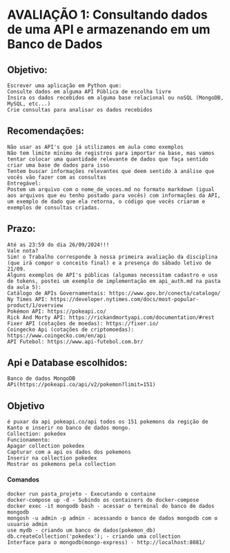 # AVALIAÇÃO 1: Consultando dados de uma API e armazenando em um Banco de Dados
## Objetivo:
    Escrever uma aplicação em Python que:
    Consulte dados em alguma API Pública de escolha livre
    Insira os dados recebidos em alguma base relacional ou noSQL (MongoDB, MySQL, etc...)
    Crie consultas para analisar os dados recebidos
## Recomendações:
    Não usar as API's que já utilizamos em aula como exemplos
    Não tem limite mínimo de registros para importar na base, mas vamos tentar colocar uma quantidade relevante de dados que faça sentido criar uma base de dados para isso
    Tentem buscar informações relevantes que deem sentido à análise que vocês vão fazer com as consultas
    Entregável:
    Postem um arquivo com o nome_de_voces.md no formato markdown (igual aos arquivos que eu tenho postado para vocês) com informações da API, um exemplo de dado que ela retorna, o código que vocês criaram e exemplos de consultas criadas.
## Prazo:
    Até as 23:59 do dia 26/09/2024!!!
    Vale nota?
    Sim! o Trabalho corresponde à nossa primeira avaliação da disciplina (que irá compor o conceito final) e a presença do sábado letivo de 21/09.
    Alguns exemplos de API's públicas (algumas necessitam cadastro e uso de tokens, postei um exemplo de implementação em api_auth.md na pasta da aula 5):
    Catálogo de APIs Governamentais: https://www.gov.br/conecta/catalogo/
    Ny Times API: https://developer.nytimes.com/docs/most-popular-product/1/overview
    Pokémon API: https://pokeapi.co/
    Rick And Morty API: https://rickandmortyapi.com/documentation/#rest
    Fixer API (cotações de moedas): https://fixer.io/
    Coingecko Api (cotações de criptomoedas): https://www.coingecko.com/en/api
    API Futebol: https://www.api-futebol.com.br/

## Api e Database escolhidos:
    Banco de dados MongoDB
    APi(https://pokeapi.co/api/v2/pokemon?limit=151)
## Objetivo 
    é puxar da api pokeapi.co/api todos os 151 pokemons da regição de Kanto e inserir no banco de dados mongo.
    Collection: pokedex
    Funcionamento:
    Apagar collection pokedex
    Capturar com a api os dados dos pokemons
    Inserir na collection pokedex
    Mostrar os pokemons pela collection

#### Comandos
    docker run pasta_projeto - Executando o containe
    docker-compose up -d - Subindo os containers do docker-compose
    docker exec -it mongodb bash - acessar o terminal do banco de dados mongodb
    mongosh -u admin -p admin - acessando o banco de dados mongodb com o usuario admin
    use mydb - criando um banco de dados(pokemon_db)
    db.createCollection('pokedex'); - criando uma collection
    Interface para o mongodb(mongo-express) - http://localhost:8081/
